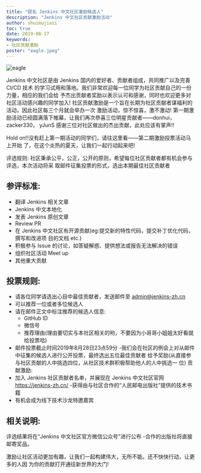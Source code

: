 ```yaml
---
title: "提名 Jenkins 中文社区激励候选人"
description: "Jenkins 中文社区贡献激励活动"
author: shuimujiazi
toc: true
date: 2019-08-17
keywords:
- 社区贡献激励
poster: "eagle.jpeg"
---
```


![eagle](eagle.jpeg)

Jenkins 中文社区是由 Jenkins 国内的爱好者、贡献者组成，共同推广以及完善 CI/CD 技术 的学习试用和落地。我们非常欢迎每一位同学为社区贡献自己的一份力量，相应的我们会给 予杰出贡献者奖励以表示认可和感谢，同时也欢迎更多对社区活动感兴趣的同学加入! 社区贡献激励是一个旨在长期为社区贡献者谋福利的活动，因此社区每三个月就会举办一次 激励活动，惊不惊喜，激不激动! 第一期激励活动已经圆满落下帷幕，让我们再次恭喜三位明星贡献者——donhui，zacker330， yJunS 感谢三位对社区做出的杰出贡献，此处应该有掌声!!

Hold on!!没有赶上第一期活动的同学们，请往这里看——第二期激励投票活动马上开始 了，在这个炎热的夏天，让我们一起行动起来吧!

评选规则: 社区秉承公平，公正，公开的原则，希望每位社区贡献者都有机会参与评选，本次活动将采 取邮件征集投票的形式，选出本期最佳社区贡献者

## 参评标准:
- 翻译 Jenkins 相关文章
- Jenkins 中文本地化
- 发表 Jenkins 原创文章
- Review PR
- 在 Jenkins 中文社区有开源贡献(eg:提交新的特性代码，提交补丁优化代码，撰写和改进项 目的文档 etc.)
- 积极参与 Issue 的讨论，如答疑解惑、提供想法或报告无法解决的错误
- 组织社区活动 Meet up
- 其他重大贡献

## 投票规则:
- 请各位同学请选出心目中最佳贡献者，发送邮件至 admin@jenkins-zh.cn
- 可以推荐一位或者多位候选人
- 请在邮件正文中标注推荐的候选人信息:
    - GitHub ID
    - 微信号
    - 推荐理由(理由要切实与本社区相关的哟，不要因为小哥哥小姐姐太好看就给投票哈)
- 邮件投票截止时间2019年8月28日23点59分 -我们会在社区的例会上对从邮件中征集的候选人进行公开投票，最终选出五位最佳贡献者 给予奖励(从直接参与社区贡献的人中挑选四位，从社区技术群积极帮助他人的人中挑选一 位)
贡献激励:
- 加入 Jenkins 社区贡献者名单，并展现在 Jenkins 中文社区官网 https://jenkins-zh.cn/ -获得由与社区合作的“人民邮电出版社”提供的技术书籍
- 有机会成为线下技术沙龙特邀嘉宾
  
## 相关说明:
评选结果将在“Jenkins 中文社区官方微信公众号”进行公布 -合作的出版社将直接邮寄奖品。

激励让社区活动更加有趣，让我们一起构建伟大，无所不能。还不快快行动，让更多的人因 为你的贡献打开通往新世界的大门!
